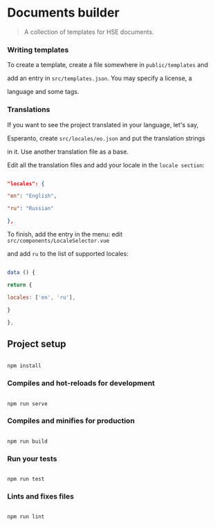 
# Documents builder

  

> A collection of templates for HSE documents.

  

### Writing templates

  

To create a template, create a file somewhere in `public/templates` and

add an entry in `src/templates.json`. You may specify a license, a

language and some tags.

  

### Translations

  

If you want to see the project translated in your language, let's say,

Esperanto, create `src/locales/eo.json` and put the translation strings

in it. Use another translation file as a base.

  

Edit all the translation files and add your locale in the `locale section`:

  

```json

"locales": {

"en": "English",

"ru": "Russian"

},

```

  

To finish, add the entry in the menu: edit `src/components/LocaleSelector.vue`

and add `ru` to the list of supported locales:

  

```js

data () {

return {

locales: ['en', 'ru'],

}

},

```

  

## Project setup

```

npm install

```

  

### Compiles and hot-reloads for development

```

npm run serve

```

  

### Compiles and minifies for production

```

npm run build

```

  

### Run your tests

```

npm run test

```

  

### Lints and fixes files

```

npm run lint

```